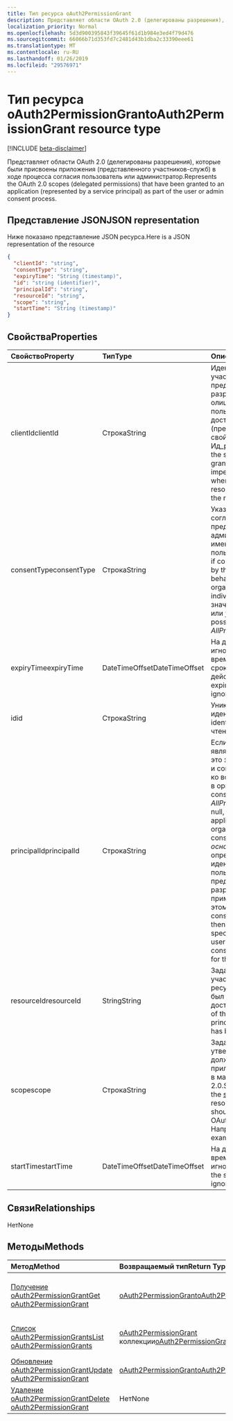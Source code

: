```yaml
---
title: Тип ресурса oAuth2PermissionGrant
description: Представляет области OAuth 2.0 (делегированы разрешения), которые были присвоены приложения (представленного участников-служб) в ходе процесса согласия пользователь или администратор.
localization_priority: Normal
ms.openlocfilehash: 5d3d900395843f39645f61d1b984e3ed4f79d476
ms.sourcegitcommit: 66066b71d353fd7c2481d43b1dba2c33390eee61
ms.translationtype: MT
ms.contentlocale: ru-RU
ms.lasthandoff: 01/26/2019
ms.locfileid: "29576971"
---
```

# <a name="oauth2permissiongrant-resource-type"></a><span data-ttu-id="88303-103">Тип ресурса oAuth2PermissionGrant</span><span class="sxs-lookup"><span data-stu-id="88303-103">oAuth2PermissionGrant resource type</span></span>

[!INCLUDE [beta-disclaimer](../../includes/beta-disclaimer.md)]

<span data-ttu-id="88303-104">Представляет области OAuth 2.0 (делегированы разрешения), которые были присвоены приложения (представленного участников-служб) в ходе процесса согласия пользователь или администратор.</span><span class="sxs-lookup"><span data-stu-id="88303-104">Represents the OAuth 2.0 scopes (delegated permissions) that have been granted to an application (represented by a service principal) as part of the user or admin consent process.</span></span>

## <a name="json-representation"></a><span data-ttu-id="88303-105">Представление JSON</span><span class="sxs-lookup"><span data-stu-id="88303-105">JSON representation</span></span>

<span data-ttu-id="88303-106">Ниже показано представление JSON ресурса.</span><span class="sxs-lookup"><span data-stu-id="88303-106">Here is a JSON representation of the resource</span></span>

<!-- {
  "blockType": "resource",
  "optionalProperties": [

  ],
  "@odata.type": "microsoft.graph.oAuth2PermissionGrant"
}-->

```json
{
  "clientId": "string",
  "consentType": "string",
  "expiryTime": "String (timestamp)",
  "id": "string (identifier)",
  "principalId": "string",
  "resourceId": "string",
  "scope": "string",
  "startTime": "String (timestamp)"
}

```
## <a name="properties"></a><span data-ttu-id="88303-107">Свойства</span><span class="sxs-lookup"><span data-stu-id="88303-107">Properties</span></span>
| <span data-ttu-id="88303-108">Свойство</span><span class="sxs-lookup"><span data-stu-id="88303-108">Property</span></span>     | <span data-ttu-id="88303-109">Тип</span><span class="sxs-lookup"><span data-stu-id="88303-109">Type</span></span>   |<span data-ttu-id="88303-110">Описание</span><span class="sxs-lookup"><span data-stu-id="88303-110">Description</span></span>|
|:---------------|:--------|:----------|
|<span data-ttu-id="88303-111">clientId</span><span class="sxs-lookup"><span data-stu-id="88303-111">clientId</span></span>|<span data-ttu-id="88303-112">Строка</span><span class="sxs-lookup"><span data-stu-id="88303-112">String</span></span>| <span data-ttu-id="88303-113">Идентификатор участника службы предоставляются разрешения для олицетворения пользователя при доступе к ресурсу, (представлено свойством Ид_ресурса).</span><span class="sxs-lookup"><span data-stu-id="88303-113">The id of the service principal granted consent to impersonate the user when accessing the resource (represented by the resourceId property).</span></span> |
|<span data-ttu-id="88303-114">consentType</span><span class="sxs-lookup"><span data-stu-id="88303-114">consentType</span></span>|<span data-ttu-id="88303-115">Строка</span><span class="sxs-lookup"><span data-stu-id="88303-115">String</span></span>| <span data-ttu-id="88303-116">Указывает, если согласие предоставленный администратором (от имени организации) или пользователем.</span><span class="sxs-lookup"><span data-stu-id="88303-116">Indicates if consent was provided by the administrator (on behalf of the organization) or by an individual.</span></span> <span data-ttu-id="88303-117">Возможные значения: *AllPrincipals* или *участника*.</span><span class="sxs-lookup"><span data-stu-id="88303-117">The possible values are *AllPrincipals* or *Principal*.</span></span> |
|<span data-ttu-id="88303-118">expiryTime</span><span class="sxs-lookup"><span data-stu-id="88303-118">expiryTime</span></span>|<span data-ttu-id="88303-119">DateTimeOffset</span><span class="sxs-lookup"><span data-stu-id="88303-119">DateTimeOffset</span></span>| <span data-ttu-id="88303-120">На данный момент игнорируется значение времени истечения срока действия.</span><span class="sxs-lookup"><span data-stu-id="88303-120">Currently, the expiry time value is ignored.</span></span> |
|<span data-ttu-id="88303-121">id</span><span class="sxs-lookup"><span data-stu-id="88303-121">id</span></span>|<span data-ttu-id="88303-122">Строка</span><span class="sxs-lookup"><span data-stu-id="88303-122">String</span></span>| <span data-ttu-id="88303-123">Уникальный идентификатор.</span><span class="sxs-lookup"><span data-stu-id="88303-123">Unique identifier.</span></span> <span data-ttu-id="88303-124">Только для чтения.</span><span class="sxs-lookup"><span data-stu-id="88303-124">Read-only.</span></span>|
|<span data-ttu-id="88303-125">principalId</span><span class="sxs-lookup"><span data-stu-id="88303-125">principalId</span></span>|<span data-ttu-id="88303-126">Строка</span><span class="sxs-lookup"><span data-stu-id="88303-126">String</span></span>| <span data-ttu-id="88303-127">Если consentType является *AllPrincipals* это значение равно null и согласия применяется ко всем пользователям в организации.</span><span class="sxs-lookup"><span data-stu-id="88303-127">If consentType is *AllPrincipals* this value is null, and the consent applies to all users in the organization.</span></span> <span data-ttu-id="88303-128">Если consentType является *основной*, это свойство определяет идентификатор пользователя, который предоставлены разрешения и применяется только к этому пользователю.</span><span class="sxs-lookup"><span data-stu-id="88303-128">If consentType is *Principal*, then this property specifies the id of the user that granted consent and applies only for that user.</span></span> |
|<span data-ttu-id="88303-129">resourceId</span><span class="sxs-lookup"><span data-stu-id="88303-129">resourceId</span></span>|<span data-ttu-id="88303-130">String</span><span class="sxs-lookup"><span data-stu-id="88303-130">String</span></span>| <span data-ttu-id="88303-131">Задает идентификатор участника службы ресурсов, к которому был разрешен доступ.</span><span class="sxs-lookup"><span data-stu-id="88303-131">Specifies the id of the resource service principal to which access has been granted.</span></span> |
|<span data-ttu-id="88303-132">scope</span><span class="sxs-lookup"><span data-stu-id="88303-132">scope</span></span>|<span data-ttu-id="88303-133">Строка</span><span class="sxs-lookup"><span data-stu-id="88303-133">String</span></span>| <span data-ttu-id="88303-134">Задает значение утверждения [область](/graph/permissions-reference) , должно привести к приложению ресурсов в маркер доступа OAuth 2.0.</span><span class="sxs-lookup"><span data-stu-id="88303-134">Specifies the value of the [scope](/graph/permissions-reference) claim that the resource application should expect in the OAuth 2.0 access token.</span></span> <span data-ttu-id="88303-135">Например, *User.Read*</span><span class="sxs-lookup"><span data-stu-id="88303-135">For example, *User.Read*</span></span> |
|<span data-ttu-id="88303-136">startTime</span><span class="sxs-lookup"><span data-stu-id="88303-136">startTime</span></span>|<span data-ttu-id="88303-137">DateTimeOffset</span><span class="sxs-lookup"><span data-stu-id="88303-137">DateTimeOffset</span></span>| <span data-ttu-id="88303-138">На данный момент времени начала игнорируется.</span><span class="sxs-lookup"><span data-stu-id="88303-138">Currently, the start time value is ignored.</span></span> |

## <a name="relationships"></a><span data-ttu-id="88303-139">Связи</span><span class="sxs-lookup"><span data-stu-id="88303-139">Relationships</span></span>
<span data-ttu-id="88303-140">Нет</span><span class="sxs-lookup"><span data-stu-id="88303-140">None</span></span>


## <a name="methods"></a><span data-ttu-id="88303-141">Методы</span><span class="sxs-lookup"><span data-stu-id="88303-141">Methods</span></span>

| <span data-ttu-id="88303-142">Метод</span><span class="sxs-lookup"><span data-stu-id="88303-142">Method</span></span>           | <span data-ttu-id="88303-143">Возвращаемый тип</span><span class="sxs-lookup"><span data-stu-id="88303-143">Return Type</span></span>    |<span data-ttu-id="88303-144">Описание</span><span class="sxs-lookup"><span data-stu-id="88303-144">Description</span></span>|
|:---------------|:--------|:----------|
|[<span data-ttu-id="88303-145">Получение oAuth2PermissionGrant</span><span class="sxs-lookup"><span data-stu-id="88303-145">Get oAuth2PermissionGrant</span></span>](../api/oauth2permissiongrant-get.md) | [<span data-ttu-id="88303-146">oAuth2PermissionGrant</span><span class="sxs-lookup"><span data-stu-id="88303-146">oAuth2PermissionGrant</span></span>](oauth2permissiongrant.md) |<span data-ttu-id="88303-147">Чтение свойства и связи объекта oAuth2PermissionGrant.</span><span class="sxs-lookup"><span data-stu-id="88303-147">Read properties and relationships of oAuth2PermissionGrant object.</span></span>|
|[<span data-ttu-id="88303-148">Список oAuth2PermissionGrants</span><span class="sxs-lookup"><span data-stu-id="88303-148">List oAuth2PermissionGrants</span></span>](../api/oauth2permissiongrant-list.md) | <span data-ttu-id="88303-149">[oAuth2PermissionGrant](oauth2permissiongrant.md) коллекции</span><span class="sxs-lookup"><span data-stu-id="88303-149">[oAuth2PermissionGrant](oauth2permissiongrant.md) collection</span></span> | <span data-ttu-id="88303-150">Получение списка объектов oauth2PermissionGrant.</span><span class="sxs-lookup"><span data-stu-id="88303-150">Retrieve a list of oauth2PermissionGrant objects.</span></span> |
|[<span data-ttu-id="88303-151">Обновление oAuth2PermissionGrant</span><span class="sxs-lookup"><span data-stu-id="88303-151">Update oAuth2PermissionGrant</span></span>](../api/oauth2permissiongrant-update.md) | [<span data-ttu-id="88303-152">oAuth2PermissionGrant</span><span class="sxs-lookup"><span data-stu-id="88303-152">oAuth2PermissionGrant</span></span>](oauth2permissiongrant.md) |<span data-ttu-id="88303-153">Обновление объекта oAuth2PermissionGrant.</span><span class="sxs-lookup"><span data-stu-id="88303-153">Update oAuth2PermissionGrant object.</span></span> |
|[<span data-ttu-id="88303-154">Удаление oAuth2PermissionGrant</span><span class="sxs-lookup"><span data-stu-id="88303-154">Delete oAuth2PermissionGrant</span></span>](../api/oauth2permissiongrant-delete.md) | <span data-ttu-id="88303-155">Нет</span><span class="sxs-lookup"><span data-stu-id="88303-155">None</span></span> |<span data-ttu-id="88303-156">Удалите объект oAuth2PermissionGrant.</span><span class="sxs-lookup"><span data-stu-id="88303-156">Delete oAuth2PermissionGrant object.</span></span> |

<!-- uuid: 8fcb5dbc-d5aa-4681-8e31-b001d5168d79
2015-10-25 14:57:30 UTC -->
<!--
{
  "type": "#page.annotation",
  "description": "oAuth2PermissionGrant resource",
  "keywords": "",
  "section": "documentation",
  "tocPath": "",
  "suppressions": [
    "Error: /api-reference/beta/resources/oauth2permissiongrant.md:\r\n      Exception processing links.\r\n    System.ArgumentException: Link Definition was null. Link text: !INCLUDE [beta-disclaimer](../../includes/beta-disclaimer.md)\r\n      at ApiDoctor.Validation.DocFile.get_LinkDestinations()\r\n      at ApiDoctor.Validation.DocSet.ValidateLinks(Boolean includeWarnings, String[] relativePathForFiles, IssueLogger issues, Boolean requireFilenameCaseMatch, Boolean printOrphanedFiles)"
  ]
}
-->
